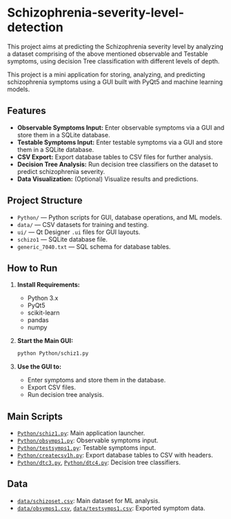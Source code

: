 # Schizophrenia-severity-level-detection
 This project aims at predicting the Schizophrenia severity level by analyzing a  dataset comprising of the above mentioned observable and Testable symptoms, using  decision Tree classification with different levels of depth. 

 This project is a mini application for storing, analyzing, and predicting schizophrenia symptoms using a GUI built with PyQt5 and machine learning models.

## Features

- **Observable Symptoms Input:** Enter observable symptoms via a GUI and store them in a SQLite database.
- **Testable Symptoms Input:** Enter testable symptoms via a GUI and store them in a SQLite database.
- **CSV Export:** Export database tables to CSV files for further analysis.
- **Decision Tree Analysis:** Run decision tree classifiers on the dataset to predict schizophrenia severity.
- **Data Visualization:** (Optional) Visualize results and predictions.

## Project Structure

- `Python/` — Python scripts for GUI, database operations, and ML models.
- `data/` — CSV datasets for training and testing.
- `ui/` — Qt Designer `.ui` files for GUI layouts.
- `schizo1` — SQLite database file.
- `generic_7040.txt` — SQL schema for database tables.

## How to Run

1. **Install Requirements:**
   - Python 3.x
   - PyQt5
   - scikit-learn
   - pandas
   - numpy

2. **Start the Main GUI:**
   ```sh
   python Python/schiz1.py
   ```

3. **Use the GUI to:**
   - Enter symptoms and store them in the database.
   - Export CSV files.
   - Run decision tree analysis.

## Main Scripts

- [`Python/schiz1.py`](Python/schiz1.py): Main application launcher.
- [`Python/obsymps1.py`](Python/obsymps1.py): Observable symptoms input.
- [`Python/testsymps1.py`](Python/testsymps1.py): Testable symptoms input.
- [`Python/createcsv1h.py`](Python/createcsv1h.py): Export database tables to CSV with headers.
- [`Python/dtc3.py`](Python/dtc3.py), [`Python/dtc4.py`](Python/dtc4.py): Decision tree classifiers.

## Data

- [`data/schizoset.csv`](data/schizoset.csv): Main dataset for ML analysis.
- [`data/obsymps1.csv`](data/obsymps1.csv), [`data/testsymps1.csv`](data/testsymps1.csv): Exported symptom data.
